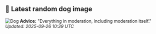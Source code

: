 ## 🐶 Latest random dog image
![Dog](https://images.dog.ceo/breeds/terrier-sealyham/n02095889_3047.jpg)
**Advice:** "Everything in moderation, including moderation itself."
*Updated: 2025-09-26 10:39 UTC*
